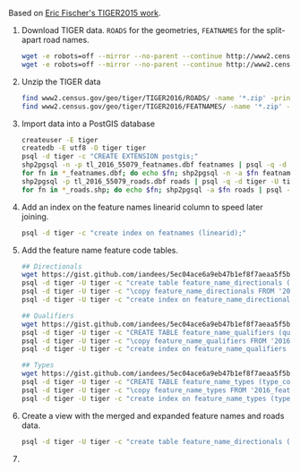 Based on [Eric Fischer's TIGER2015 work](https://github.com/ericfischer/tiger-delta).

1. Download TIGER data. `ROADS` for the geometries, `FEATNAMES` for the split-apart road names.

   ```bash
   wget -e robots=off --mirror --no-parent --continue http://www2.census.gov/geo/tiger/TIGER2016/FEATNAMES/
   wget -e robots=off --mirror --no-parent --continue http://www2.census.gov/geo/tiger/TIGER2016/ROADS/
   ```

2. Unzip the TIGER data 

   ```bash
   find www2.census.gov/geo/tiger/TIGER2016/ROADS/ -name '*.zip' -print | xargs -L1 -P8 unzip -q
   find www2.census.gov/geo/tiger/TIGER2016/FEATNAMES/ -name '*.zip' -print | xargs -L1 -P8 unzip -q
   ```

3. Import data into a PostGIS database

   ```bash
   createuser -E tiger
   createdb -E utf8 -O tiger tiger
   psql -d tiger -c "CREATE EXTENSION postgis;"
   shp2pgsql -n -p tl_2016_55079_featnames.dbf featnames | psql -q -d tiger -U tiger
   for fn in *_featnames.dbf; do echo $fn; shp2pgsql -n -a $fn featnames | psql -q -d tiger -U tiger; done
   shp2pgsql -p tl_2016_55079_roads.dbf roads | psql -q -d tiger -U tiger
   for fn in *_roads.shp; do echo $fn; shp2pgsql -a $fn roads | psql -q -d tiger -U tiger; done
   ```

4. Add an index on the feature names linearid column to speed later joining.

   ```bash
   psql -d tiger -c "create index on featnames (linearid);"
   ```

5. Add the feature name feature code tables.

   ```bash
   ## Directionals
   wget https://gist.github.com/iandees/5ec04ace6a9eb47b1ef8f7aeaa5f5bd2/raw/6d6025b73f4a670ef476515865d504c552b11742/2016_feature_name_directionals.csv
   psql -d tiger -U tiger -c "create table feature_name_directionals (direction_code varchar, expanded_full varchar, display_abbr varchar, spanish varchar, translation varchar)"
   psql -d tiger -U tiger -c "\copy feature_name_directionals FROM '2016_feature_name_directionals.csv' delimiter ',' header csv"
   psql -d tiger -U tiger -c "create index on feature_name_directionals (direction_code);"
   
   ## Qualifiers
   wget https://gist.github.com/iandees/5ec04ace6a9eb47b1ef8f7aeaa5f5bd2/raw/6d6025b73f4a670ef476515865d504c552b11742/2016_feature_name_qualifiers.csv
   psql -d tiger -U tiger -c "CREATE TABLE feature_name_qualifiers (qualifier_code varchar, expanded_full varchar, display_abbr varchar, prefix_qual varchar, suffix_qual varchar)"
   psql -d tiger -U tiger -c "\copy feature_name_qualifiers FROM '2016_feature_name_qualifiers.csv' delimiter ',' header csv"
   psql -d tiger -U tiger -c "create index on feature_name_qualifiers (qualifier_code);"
   
   ## Types
   wget https://gist.github.com/iandees/5ec04ace6a9eb47b1ef8f7aeaa5f5bd2/raw/6d6025b73f4a670ef476515865d504c552b11742/2016_feature_name_types.csv
   psql -d tiger -U tiger -c "CREATE TABLE feature_name_types (type_code varchar, expanded_full varchar, display_abbr varchar, spanish varchar, translation varchar, prefix_type varchar, suffix_type varchar)"
   psql -d tiger -U tiger -c "\copy feature_name_types FROM '2016_feature_name_types.csv' delimiter ',' header csv"
   psql -d tiger -U tiger -c "create index on feature_name_types (type_code);"
   ```

6. Create a view with the merged and expanded feature names and roads data.

   ```bash
   psql -d tiger -U tiger -c "create table feature_name_directionals (direction_code varchar, expanded_full varchar, display_abbr varchar, spanish varchar, translation varchar)"
   ```

6. 
